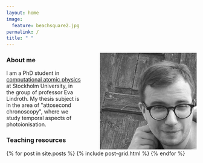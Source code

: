 ```yaml
---
layout: home
image:
  feature: beachsquare2.jpg
permalink: /
title: " "
---
```


<img style="float: right; padding-left:50px;" src="images/profpic1.jpg" width="256">

### About me
I am a PhD student in [computational atomic physics](http://www.teori.atom.fysik.su.se/) at Stockholm University, in the group of professor Eva Lindroth. My thesis subject is in the area of "attosecond chronoscopy", where we study temporal aspects of photoionisation.

### Teaching resources


<div class="tiles">
{% for post in site.posts %}
	{% include post-grid.html %}
{% endfor %}
</div><!-- /.tiles -->

